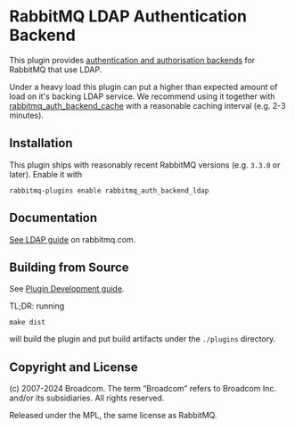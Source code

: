 # RabbitMQ LDAP Authentication Backend

This plugin provides [authentication and authorisation backends](https://rabbitmq.com/access-control.html)
for RabbitMQ that use LDAP.

Under a heavy load this plugin can put a higher than expected amount of load on it's backing LDAP service.
We recommend using it together with [rabbitmq_auth_backend_cache](https://github.com/rabbitmq/rabbitmq-auth-backend-cache)
with a reasonable caching interval (e.g. 2-3 minutes).

## Installation

This plugin ships with reasonably recent RabbitMQ versions
(e.g. `3.3.0` or later). Enable it with

    rabbitmq-plugins enable rabbitmq_auth_backend_ldap

## Documentation

[See LDAP guide](https://www.rabbitmq.com/ldap.html) on rabbitmq.com.


## Building from Source

See [Plugin Development guide](https://www.rabbitmq.com/plugin-development.html).

TL;DR: running

    make dist

will build the plugin and put build artifacts under the `./plugins` directory.


## Copyright and License

(c) 2007-2024 Broadcom. The term “Broadcom” refers to Broadcom Inc. and/or its subsidiaries. All rights reserved.

Released under the MPL, the same license as RabbitMQ.

